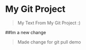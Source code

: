 # My Git Project

> My Text From My Git Project :)

##Im a new change

> Made change for git pull demo
